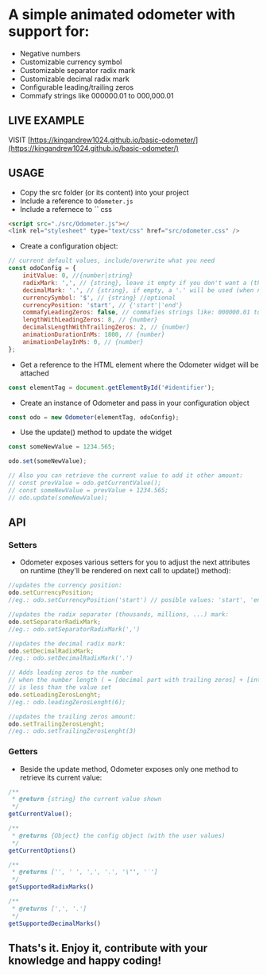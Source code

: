 # A simple animated odometer with support for:

-   Negative numbers
-   Customizable currency symbol
-   Customizable separator radix mark
-   Customizable decimal radix mark
-   Configurable leading/trailing zeros
-   Commafy strings like 000000.01 to 000,000.01

## LIVE EXAMPLE

VISIT [https://kingandrew1024.github.io/basic-odometer/](https://kingandrew1024.github.io/basic-odometer/)

## USAGE

-   Copy the src folder (or its content) into your project
-   Include a reference to `Odometer.js`
-   Include a refernece to `` css

```html
<script src="./src/Odometer.js"></
<link rel="stylesheet" type="text/css" href="src/odometer.css" />
```

-   Create a configuration object:

```js
// current default values, include/overwrite what you need
const odoConfig = {
    initValue: 0, //{number|string}
    radixMark: ',', // {string}, leave it empty if you don't want a (thousands, million, etc) separator
    decimalMark: '.', // {string}, if empty, a '.' will be used (when number has decimals)
    currencySymbol: '$', // {string} //optional
    currencyPosition: 'start', // {'start'|'end'}
    commafyLeadingZeros: false, // commafies strings like: 000000.01 to 000,000.01
    lengthWithLeadingZeros: 8, // {number}
    decimalsLengthWithTrailingZeros: 2, // {number}
    animationDurationInMs: 1800, // {number}
    animationDelayInMs: 0, // {number}
};
```

-   Get a reference to the HTML element where the Odometer widget will be attached

```js
const elementTag = document.getElementById('#identifier');
```

-   Create an instance of Odometer and pass in your configuration object

```js
const odo = new Odometer(elementTag, odoConfig);
```

-   Use the update() method to update the widget

```js
const someNewValue = 1234.565;

odo.set(someNewValue);

// Also you can retrieve the current value to add it other amount:
// const prevValue = odo.getCurrentValue();
// const someNewValue = prevValue + 1234.565;
// odo.update(someNewValue);
```

## API

### Setters

-   Odometer exposes various setters for you to adjust the next attributes on runtime (they'll be rendered on next call to update() method):

```js
//updates the currency position:
odo.setCurrencyPosition;
//eg.: odo.setCurrencyPosition('start') // posible values: 'start', 'end'

//updates the radix separator (thousands, millions, ...) mark:
odo.setSeparatorRadixMark;
//eg.: odo.setSeparatorRadixMark(',')

//updates the decimal radix mark:
odo.setDecimalRadixMark;
//eg.: odo.setDecimalRadixMark('.')

// Adds leading zeros to the number
// when the number length ( = [decimal part with trailing zeros] + [integer parts])
// is less than the value set
odo.setLeadingZerosLenght;
//eg.: odo.leadingZerosLenght(6);

//updates the trailing zeros amount:
odo.setTrailingZerosLenght;
//eg.: odo.setTrailingZerosLenght(3)
```

### Getters

-   Beside the update method, Odometer exposes only one method to retrieve its current value:

```js
/**
 * @return {string} the current value shown
 */
getCurrentValue();

/**
 * @returns {Object} the config object (with the user values)
 */
getCurrentOptions()

/**
 * @returns ['', ' ', ',', '.', '\'', '˙']
 */
getSupportedRadixMarks()

/**
 * @returns [',', '.']
 */
getSupportedDecimalMarks()
```

## Thats's it. Enjoy it, contribute with your knowledge and happy coding!
